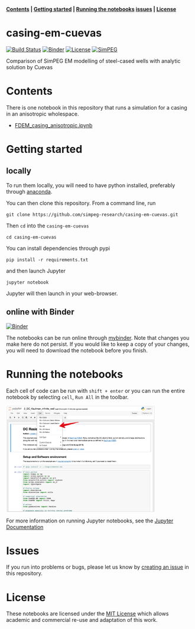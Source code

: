 **[Contents](#Contents) | [Getting started](#Getting-started) | [Running the notebooks](#Running-the-notebooks)  [issues](#Issues) |  [License](#License)**

# casing-em-cuevas

[![Build Status](https://travis-ci.org/simpeg-research/casing-em-cuevas.svg?branch=master)](https://travis-ci.org/simpeg-research/casing-em-cuevas)
[![Binder](https://mybinder.org/badge.svg)](https://mybinder.org/v2/gh/simpeg-research/casing-em-cuevas/master)
[![License](https://img.shields.io/github/license/simpeg-research/casing-em-cuevas.svg)](https://github.com/simpeg-research/casing-em-cuevas/blob/master/LICENSE)
[![SimPEG](https://img.shields.io/badge/powered%20by-SimPEG-blue.svg)](http://simpeg.xyz)

Comparison of SimPEG EM modelling of steel-cased wells with analytic solution by Cuevas

# Contents

There is one notebook in this repository that runs a simulation for a casing in an anisotropic wholespace. 
- [FDEM_casing_anisotropic.ipynb](/FDEM_casing_anisotropic.ipynb)

# Getting started

## locally

To run them locally, you will need to have python installed, preferably through [anaconda](https://www.anaconda.com/download/).

You can then clone this repository. From a command line, run

```
git clone https://github.com/simpeg-research/casing-em-cuevas.git
```

Then `cd` into the `casing-em-cuevas`

```
cd casing-em-cuevas
```

You can install dependencies through pypi
```
pip install -r requirements.txt
```

and then launch Jupyter
```
jupyter notebook
```

Jupyter will then launch in your web-browser.

## online with Binder
[![Binder](https://mybinder.org/badge.svg)](https://mybinder.org/v2/gh/simpeg-research/casing-em-cuevas/master)

The notebooks can be run online through [mybinder](https://mybinder.org/v2/gh/simpeg-research/casing-em-cuevas/master). Note that changes you make here do not persist. If you would like to keep a copy of your changes, you will need to download the notebook before you finish. 

# Running the notebooks

Each cell of code can be run with `shift + enter` or you can run the entire notebook by selecting `cell`, `Run All` in the toolbar.

<img src="https://raw.githubusercontent.com/simpeg-research/heagy-2018-emcyl/master/figures/cell_run_all.png" width=80% align="middle">

For more information on running Jupyter notebooks, see the [Jupyter Documentation](https://jupyter.readthedocs.io/en/latest/)


# Issues

If you run into problems or bugs, please let us know by [creating an issue](https://github.com/simpeg-research/casing-em-cuevas/issues/new) in this repository.

# License

These notebooks are licensed under the [MIT License](/LICENSE) which allows academic and commercial re-use and adaptation of this work.


